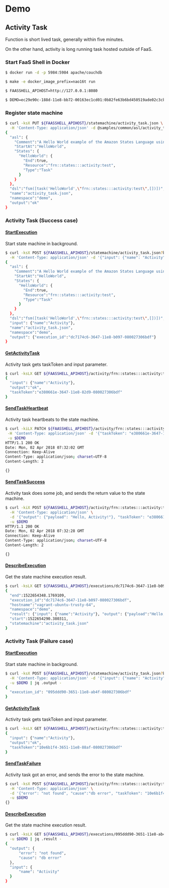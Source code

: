 # Demo

## Activity Task

Function is short lived task, generally within five minutes.

On the other hand, activity is long running task hosted outside of FaaS.

### Start FaaS Shell in Docker

```sh
$ docker run -d -p 5984:5984 apache/couchdb

$ make -e docker_image_prefix=nao16t run

$ FAASSHELL_APIHOST=http://127.0.0.1:8080

$ DEMO=ec29e90c-188d-11e8-bb72-00163ec1cd01:0b82fe63b6bd450519ade02c3cb8f77ee581f25a810db28f3910e6cdd9d041bf
```

### Register state machine

```sh
$ curl -ksX PUT ${FAASSHELL_APIHOST}/statemachine/activity_task.json \
  -H 'Content-Type: application/json' -d @samples/common/asl/activity_task.json -u $DEMO
{
  "asl": {
    "Comment":"A Hello World example of the Amazon States Language using a Task state",
    "StartAt":"HelloWorld",
    "States": {
      "HelloWorld": {
        "End":true,
        "Resource":"frn::states:::activity:test",
        "Type":"Task"
      }
    }
  },
  "dsl":"fsm([task('HelloWorld',\"frn::states:::activity:test\",[])])",
  "name":"activity_task.json",
  "namespace":"demo",
  "output":"ok"
}
```

### Activity Task (Success case)

#### [StartExecution][1]

Start state machine in background.

```sh
$ curl -ksX POST ${FAASSHELL_APIHOST}/statemachine/activity_task.json?blocking=false \
  -H 'Content-Type: application/json' -d '{"input": {"name": "Activity"}}' -u $DEMO
{
  "asl": {
    "Comment":"A Hello World example of the Amazon States Language using a Task state",
    "StartAt":"HelloWorld",
    "States": {
      "HelloWorld": {
        "End":true,
        "Resource":"frn::states:::activity:test",
        "Type":"Task"
      }
    }
  },
  "dsl":"fsm([task('HelloWorld',\"frn::states:::activity:test\",[])])",
  "input": {"name":"Activity"},
  "name":"activity_task.json",
  "namespace":"demo",
  "output": {"execution_id":"dc7174c6-3647-11e8-b097-080027306bdf"}
}
```

#### [GetActivityTask][2]

Activity task gets taskToken and input parameter.

```sh
$ curl -ksLX GET ${FAASSHELL_APIHOST}/activity/frn::states:::activity:test -u $DEMO
{
  "input": {"name":"Activity"},
  "output":"ok",
  "taskToken":"e380661e-3647-11e8-82d9-080027306bdf"
}
```

#### [SendTaskHeartbeat][3]

Activity task heartbeats to the state machine.

```sh
$ curl -kiLX PATCH ${FAASSHELL_APIHOST}/activity/frn::states:::activity:test \
 -H 'Content-Type: application/json' -d '{"taskToken": "e380661e-3647-11e8-82d9-080027306bdf"}' \
 -u $DEMO
HTTP/1.1 200 OK
Date: Mon, 02 Apr 2018 07:32:02 GMT
Connection: Keep-Alive
Content-Type: application/json; charset=UTF-8
Content-Length: 2

{}
```

#### [SendTaskSuccess][4]

Activity task does some job, and sends the return value to the state machine.

```sh
$ curl -kiX POST ${FAASSHELL_APIHOST}/activity/frn::states:::activity:test \
  -H 'Content-Type: application/json' \
  -d '{"output": {"payload": "Hello, Activity!"}, "taskToken": "e380661e-3647-11e8-82d9-080027306bdf" }' \
  -u $DEMO
HTTP/1.1 200 OK
Date: Mon, 02 Apr 2018 07:32:28 GMT
Connection: Keep-Alive
Content-Type: application/json; charset=UTF-8
Content-Length: 2

{}
```

#### [DescribeExecution][6]

Get the state machine execution result.

```sh
$ curl -ksLX GET ${FAASSHELL_APIHOST}/executions/dc7174c6-3647-11e8-b097-080027306bdf -u $DEMO
{
  "end":1522654348.1769109,
  "execution_id":"dc7174c6-3647-11e8-b097-080027306bdf",
  "hostname":"vagrant-ubuntu-trusty-64",
  "namespace":"demo",
  "result": {"input": {"name":"Activity"}, "output": {"payload":"Hello, Activity!"}},
  "start":1522654290.380311,
  "statemachine":"activity_task.json"
}
```

### Activity Task (Failure case)

#### [StartExecution][1]

Start state machine in background.

```sh
$ curl -ksX POST ${FAASSHELL_APIHOST}/statemachine/activity_task.json?blocking=false \
  -H 'Content-Type: application/json' -d '{"input": {"name": "Activity"}}' \
  -u $DEMO | jq .output -
{
  "execution_id": "095ddd90-3651-11e8-ab4f-080027306bdf"
}
```

#### [GetActivityTask][2]

Activity task gets taskToken and input parameter.

```sh
$ curl -ksLX GET ${FAASSHELL_APIHOST}/activity/frn::states:::activity:test -u $DEMO
{
  "input": {"name":"Activity"},
  "output":"ok",
  "taskToken":"10e6b1f4-3651-11e8-88af-080027306bdf"
}
```

#### [SendTaskFailure][5]

Activity task got an error, and sends the error to the state machine.

```sh
$ curl -ksX POST ${FAASSHELL_APIHOST}/activity/frn::states:::activity:test \
  -H 'Content-Type: application/json' \
  -d '{"error": "not found", "cause":"db error", "taskToken": "10e6b1f4-3651-11e8-88af-080027306bdf" }' \
  -u $DEMO
{}
```

#### [DescribeExecution][6]

Get the state machine execution result.

```sh
$ curl -ksLX GET ${FAASSHELL_APIHOST}/executions/095ddd90-3651-11e8-ab4f-080027306bdf \
  -u $DEMO | jq .result -
{
  "output": {
      "error": "not found",
      "cause": "db error"
  },
  "input": {
      "name": "Activity"
  }
}
```

[1]: https://docs.aws.amazon.com/step-functions/latest/apireference/API_StartExecution.html "StartExecution"
[2]: https://docs.aws.amazon.com/step-functions/latest/apireference/API_GetActivityTask.html "GetActivityTask"
[3]: https://docs.aws.amazon.com/step-functions/latest/apireference/API_SendTaskHeartbeat.html "SendTaskHeartbeat"
[4]: https://docs.aws.amazon.com/step-functions/latest/apireference/API_SendTaskSuccess.html "SendTaskSuccess"
[5]: https://docs.aws.amazon.com/step-functions/latest/apireference/API_SendTaskFailure.html "SendTaskFailure"
[6]: https://docs.aws.amazon.com/step-functions/latest/apireference/API_DescribeExecution.html "DescribeExecution"
